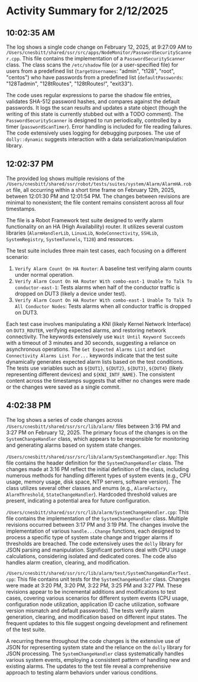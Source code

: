 # Activity Summary for 2/12/2025

## 10:02:35 AM
The log shows a single code change on February 12, 2025, at 9:27:09 AM to `/Users/cnesbitt/shared/ssr/src/apps/NodeMonitor/PasswordSecurityScanner.cpp`.  This file contains the implementation of a `PasswordSecurityScanner` class.  The class scans the `/etc/shadow` file (or a user-specified file) for users from a predefined list (`targetUsernames`: "admin", "t128", "root", "centos") who have passwords from a predefined list (`defaultPasswords`: "128Tadmin", "128tRoutes", "128tRoutes!", "exit33").

The code uses regular expressions to parse the shadow file entries, validates SHA-512 password hashes, and compares against the default passwords.  It logs the scan results and updates a state object (though the writing of this state is currently stubbed out with a TODO comment).  The `PasswordSecurityScanner` is designed to run periodically, controlled by a timer (`passwordScanTimer`).  Error handling is included for file reading failures.  The code extensively uses logging for debugging purposes.  The use of `dolly::dynamic` suggests interaction with a data serialization/manipulation library.


## 12:02:37 PM
The provided log shows multiple revisions of the `/Users/cnesbitt/shared/ssr/robot/tests/suites/system/Alarm/AlarmHA.robot` file, all occurring within a short time frame on February 12th, 2025, between 12:01:30 PM and 12:01:54 PM.  The changes between revisions are minimal to nonexistent; the file content remains consistent across all four timestamps.

The file is a Robot Framework test suite designed to verify alarm functionality on an HA (High Availability) router. It utilizes several custom libraries (`AlarmHandlerLib`, `LinuxLib`, `NodeConnectivity`, `SSHLib`, `SystemRegistry`, `SystemTunnels`, `T128`) and resources.

The test suite includes three main test cases, each focusing on a different scenario:

1.  `Verify Alarm Count On HA Router`: A baseline test verifying alarm counts under normal operation.
2.  `Verify Alarm Count On HA Router With combo-east-1 Unable To Talk To conductor-east-1`: Tests alarms when half of the conductor traffic is dropped on DUT3 (likely a device under test).
3.  `Verify Alarm Count On HA Router With combo-east-1 Unable To Talk To All Conductor Nodes`: Tests alarms when all conductor traffic is dropped on DUT3.

Each test case involves manipulating a KNI (likely Kernel Network Interface) on `DUT3_ROUTER`, verifying expected alarms, and restoring network connectivity.  The keywords extensively use `Wait Until Keyword Succeeds` with a timeout of 3 minutes and 30 seconds, suggesting a reliance on asynchronous operations.  The `Get Expected Alarms List` and `Get Connectivity Alarms List For...` keywords indicate that the test suite dynamically generates expected alarm lists based on the test conditions.  The tests use variables such as `${DUT1}`, `${DUT2}`, `${DUT3}`, `${DUT4}` (likely representing different devices) and `${KNI_INTF_NAME}`. The consistent content across the timestamps suggests that either no changes were made or the changes were saved as a single commit.


## 4:02:38 PM
The log shows a series of code changes across `/Users/cnesbitt/shared/ssr/src/lib/alarm/`  files between 3:16 PM and 3:27 PM on February 12, 2025.  The primary focus of the changes is on the `SystemChangeHandler` class, which appears to be responsible for monitoring and generating alarms based on system state changes.

`/Users/cnesbitt/shared/ssr/src/lib/alarm/SystemChangeHandler.hpp`: This file contains the header definition for the `SystemChangeHandler` class. The changes made at 3:16 PM reflect the initial definition of the class, including numerous methods for handling different types of system events (e.g., CPU usage, memory usage, disk space, NTP servers, software version).  The class utilizes several other classes and enums (e.g., `AlarmFactory`, `AlarmThreshold`, `StateChangeHandler`).  Hardcoded threshold values are present, indicating a potential area for future configuration.

`/Users/cnesbitt/shared/ssr/src/lib/alarm/SystemChangeHandler.cpp`: This file contains the implementation of the `SystemChangeHandler` class.  Multiple revisions occurred between 3:17 PM and 3:19 PM. The changes involve the implementation of various `handle...Change` functions, each designed to process a specific type of system state change and trigger alarms if thresholds are breached.  The code extensively uses the `dolly` library for JSON parsing and manipulation.  Significant portions deal with CPU usage calculations, considering isolated and dedicated cores.  The code also handles alarm creation, clearing, and modification.

`/Users/cnesbitt/shared/ssr/src/lib/alarm/test/SystemChangeHandlerTest.cpp`: This file contains unit tests for the `SystemChangeHandler` class. Changes were made at 3:20 PM, 3:20 PM, 3:22 PM, 3:25 PM and 3:27 PM. These revisions appear to be incremental additions and modifications to test cases, covering various scenarios for different system events (CPU usage, configuration node utilization, application ID cache utilization, software version mismatch and default passwords). The tests verify alarm generation, clearing, and modification based on different input states.  The frequent updates to this file suggest ongoing development and refinement of the test suite.

A recurring theme throughout the code changes is the extensive use of JSON for representing system state and the reliance on the `dolly` library for JSON processing.  The `SystemChangeHandler` class systematically handles various system events, employing a consistent pattern of handling new and existing alarms.  The updates to the test file reveal a comprehensive approach to testing alarm behaviors under various conditions.
